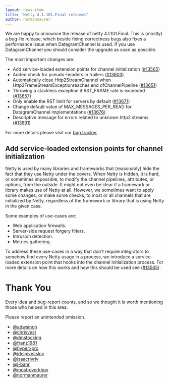 ```yaml
---
layout: news-item
title: 'Netty 4.1.101.Final released'
author: normanmaurer
---
```


We are happy to announce the release of netty 4.1.101.Final. This is (mostly) a bug-fix release, which beside fixing correctness bugs also fixes a performance issue when DatagramChannel is used. If you use DatagramChannel you should consider the upgrade as soon as possible.


The most important changes are:

* Add service-loaded extension points for channel initialization ([#13565](https://github.com/netty/netty/pull/13565)) 
* Added check for pseudo-headers in trailers ([#13603](https://github.com/netty/netty/pull/13603)) 
* Automatically close Http2StreamChannel when Http2FrameStreamExceptionreaches end ofChannelPipeline ([#13651](https://github.com/netty/netty/pull/13651))
* Throwing a stackless exception if RST_FRAME rate is exceeded ([#13657](https://github.com/netty/netty/pull/13657))
* Only enable the RST limit for servers by default ([#13671](https://github.com/netty/netty/pull/13671))
* Change default value of MAX_MESSAGES_PER_READ for DatagramChannel implementations ([#13676](https://github.com/netty/netty/pull/13676))
* Descriptive message for errors related to unknown http2 streams ([#13691](https://github.com/netty/netty/pull/13691))

For more details please visit our [bug tracker](https://github.com/netty/netty/issues?q=milestone%3A4.1.101.Final+is%3Aclosed)

## Add service-loaded extension points for channel initialization

Netty is used by many libraries and frameworks that (reasonably) hide the fact that they use Netty under the covers. When Netty is hidden, it is hard, or sometimes impossible, to modify the channel pipelines, attributes, or options, from the outside. It might not even be clear if a framework or library makes use of Netty at all. However, we sometimes want to apply some changes, or make some checks, to most or all channels that are initialized by Netty, regardless of the framework or library that is using Netty in the given case.

Some examples of use-cases are:

- Web application firewalls.
- Server-side request forgery filters.
- Intrusion detection.
- Metrics gathering.

To address these use-cases in a way that don't require integrators to somehow find every Netty usage in a process, we introduce a service-loaded extension point that hooks into the channel initialization process. For more details on how this works and how this should be used see ([#13565](https://github.com/netty/netty/pull/13565)).

# Thank You

Every idea and bug-report counts, and so we thought it is worth mentioning those who helped in this area.

Please report an unintended omission.

* [@adwsingh](https://github.com/adwsingh)
* [@chrisvest](https://github.com/chrisvest)
* [@dmstocking](https://github.com/dmstocking)
* [@franz1981](https://github.com/franz1981)
* [@hyperxpro](https://github.com/hyperxpro)
* [@idelpivnitskiy](https://github.com/idelpivnitskiy)
* [@isaacrivriv](https://github.com/isaacrivriv)
* [@j-bahr](https://github.com/j-bahr)
* [@mostroverkhov](https://github.com/mostroverkhov)
* [@normanmaurer](https://github.com/normanmaurer)
